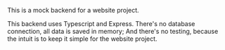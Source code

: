 This is a mock backend for a website project.

This backend uses Typescript and Express.
There's no database connection, all data is saved in memory; And there's no
testing, because the intuit is to keep it simple for the website project.
